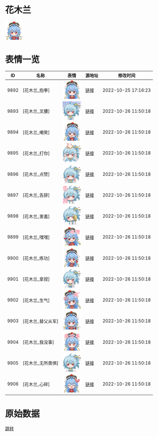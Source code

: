 # 花木兰

<img src="./cover.png" height="60" alt="cover" />

# 表情一览

|ID|名称|表情|源地址|修改时间|
|----|----|----|----|----|
|9892|[花木兰_抱拳]|<img src="./pic/009892_%5B花木兰_抱拳%5D.png" height="60" alt="抱拳"/>|[链接](http://i0.hdslb.com/bfs/emote/40a0d527b40e71878429f0727a7ae3571954b8a5.png)|2022-10-25 17:16:23|
|9893|[花木兰_叉腰]|<img src="./pic/009893_%5B花木兰_叉腰%5D.png" height="60" alt="叉腰"/>|[链接](http://i0.hdslb.com/bfs/emote/67b770685be10e4b43d307ecf2655eed4e1998d2.png)|2022-10-26 11:50:18|
|9894|[花木兰_嘲笑]|<img src="./pic/009894_%5B花木兰_嘲笑%5D.png" height="60" alt="嘲笑"/>|[链接](http://i0.hdslb.com/bfs/emote/89930686e97032b2d856cbb2f9341c0123d9a536.png)|2022-10-26 11:50:18|
|9895|[花木兰_打你]|<img src="./pic/009895_%5B花木兰_打你%5D.png" height="60" alt="打你"/>|[链接](http://i0.hdslb.com/bfs/emote/dd759a913befa7aebae0b7955223c24a814962dc.png)|2022-10-26 11:50:18|
|9896|[花木兰_点赞]|<img src="./pic/009896_%5B花木兰_点赞%5D.png" height="60" alt="点赞"/>|[链接](http://i0.hdslb.com/bfs/emote/55c4df5195ea445fb718ddcc142a01bd21cc02c4.png)|2022-10-26 11:50:18|
|9897|[花木兰_告辞]|<img src="./pic/009897_%5B花木兰_告辞%5D.png" height="60" alt="告辞"/>|[链接](http://i0.hdslb.com/bfs/emote/d69bf862565d3bda220cb38a6cf0b8f4540bbd1c.png)|2022-10-26 11:50:18|
|9898|[花木兰_害羞]|<img src="./pic/009898_%5B花木兰_害羞%5D.png" height="60" alt="害羞"/>|[链接](http://i0.hdslb.com/bfs/emote/0f095031afd5ac90d691dd440b9ee6dc922943fd.png)|2022-10-26 11:50:18|
|9899|[花木兰_嘿嘿]|<img src="./pic/009899_%5B花木兰_嘿嘿%5D.png" height="60" alt="嘿嘿"/>|[链接](http://i0.hdslb.com/bfs/emote/a18c94a4af9ca5227f6eb31be1ba76336c4b4911.png)|2022-10-26 11:50:18|
|9900|[花木兰_练功]|<img src="./pic/009900_%5B花木兰_练功%5D.png" height="60" alt="练功"/>|[链接](http://i0.hdslb.com/bfs/emote/909640f1b1d305c7db034be99af42a96e0f01115.png)|2022-10-26 11:50:18|
|9901|[花木兰_拿捏]|<img src="./pic/009901_%5B花木兰_拿捏%5D.png" height="60" alt="拿捏"/>|[链接](http://i0.hdslb.com/bfs/emote/f511037f24a06961954db29eb84b743073e0ce12.png)|2022-10-26 11:50:18|
|9902|[花木兰_生气]|<img src="./pic/009902_%5B花木兰_生气%5D.png" height="60" alt="生气"/>|[链接](http://i0.hdslb.com/bfs/emote/12599294bbe20812801e5a0f38343dfe25b2a958.png)|2022-10-26 11:50:18|
|9903|[花木兰_替父从军]|<img src="./pic/009903_%5B花木兰_替父从军%5D.png" height="60" alt="替父从军"/>|[链接](http://i0.hdslb.com/bfs/emote/3a95a8412e12068be1c7d49ed387340a275f6d89.png)|2022-10-26 11:50:18|
|9904|[花木兰_我没事]|<img src="./pic/009904_%5B花木兰_我没事%5D.png" height="60" alt="我没事"/>|[链接](http://i0.hdslb.com/bfs/emote/5ee09fdd21ae8da900e5254a90e06756658c276d.png)|2022-10-26 11:50:18|
|9905|[花木兰_无所畏惧]|<img src="./pic/009905_%5B花木兰_无所畏惧%5D.png" height="60" alt="无所畏惧"/>|[链接](http://i0.hdslb.com/bfs/emote/c7a504861df7d15bbff584e0242f7881f66b05cf.png)|2022-10-26 11:50:18|
|9906|[花木兰_心碎]|<img src="./pic/009906_%5B花木兰_心碎%5D.png" height="60" alt="心碎"/>|[链接](http://i0.hdslb.com/bfs/emote/ccb74c958ad21a681a12901f4b0b72394a09dc4d.png)|2022-10-26 11:50:18|

# 原始数据

[跳转](./raw.json)

